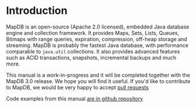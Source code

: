 Introduction
============

MapDB is an open-source (Apache 2.0 licensed), embedded Java database engine and collection framework. It provides Maps, Sets, Lists, Queues, Bitmaps with range queries, expiration, compression, off-heap storage and streaming. MapDB is probably the fastest Java database, with performance comparable to `java.util` collections. It also provides advanced features such as ACID transactions, snapshots, incremental backups and much more.

This manual is a work-in-progress and it will be completed together with the MapDB 3.0 release. We hope you will find it useful. If you'd like to contribute to MapDB, we would be very happy to accept [pull requests](https://github.com/jankotek/mapdb-site/tree/master/doc)

Code examples from this manual [are in github repository](https://github.com/jankotek/mapdb-site/tree/gh-pages/src/test/java/doc)

